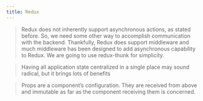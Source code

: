 ```yaml
---
title: Redux
---
```


> Redux does not inherently support asynchronous actions, as stated before. So, we need some other way to accomplish communication with the backend. Thankfully, Redux does support middleware and much middleware has been designed to add asynchronous capability to Redux. We are going to use redux-thunk for simplicity.

> Having all application state centralized in a single place may sound radical, but it brings lots of benefits

> Props are a component’s configuration. They are received from above and immutable as far as the component receiving them is concerned.